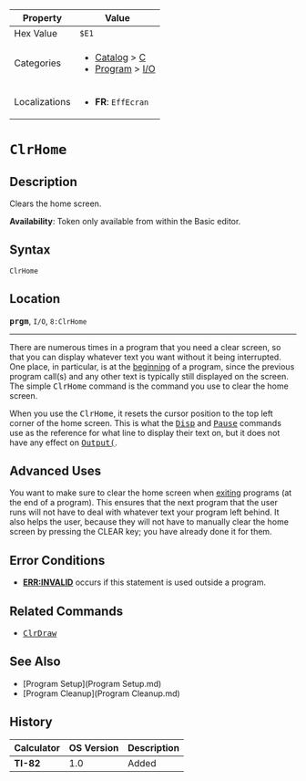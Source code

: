 | Property      | Value |
|---------------|-------|
| Hex Value     | `$E1`|
| Categories    | <ul><li>[Catalog](<../categories/Catalog.md>) > [C](<../categories/Catalog.md#C>)</li><li>[Program](<../categories/Program.md>) > [I/O](<../categories/Program.md#I/O>)</li></ul> |
| Localizations | <ul><li><b>FR</b>: `EffEcran`</li></ul> |

# `ClrHome`

## Description
Clears the home screen.


<b>Availability</b>: Token only available from within the Basic editor.

## Syntax
`ClrHome`

## Location
<tt><kbd><b>prgm</b></kbd></tt>, `I/O`, `8:ClrHome`
<hr>

There are numerous times in a program that you need a clear screen, so that you can display whatever text you want without it being interrupted. One place, in particular, is at the [beginning](setup) of a program, since the previous program call(s) and any other text is typically still displayed on the screen. The simple <tt>ClrHome</tt> command is the command you use to clear the home screen.

When you use the <tt>ClrHome</tt>, it resets the cursor position to the top left corner of the home screen. This is what the <tt><a href="Disp.md">Disp</a></tt> and <tt><a href="Pause.md">Pause</a></tt> commands use as the reference for what line to display their text on, but it does not have any effect on <tt><a href="Output(.md">Output(</a></tt>.

## Advanced Uses

You want to make sure to clear the home screen when [exiting](cleanup) programs (at the end of a program). This ensures that the next program that the user runs will not have to deal with whatever text your program left behind. It also helps the user, because they will not have to manually clear the home screen by pressing the CLEAR key; you have already done it for them.

## Error Conditions

*   **[ERR:INVALID](errors#invalid)** occurs if this statement is used outside a program.

## Related Commands

*   <tt><a href="ClrDraw.md">ClrDraw</a></tt>

## See Also

*   [Program Setup](Program Setup.md)
*   [Program Cleanup](Program Cleanup.md)

## History
| Calculator | OS Version | Description |
|------------|------------|-------------|
| <b>TI-82</b> | 1.0 | Added |



